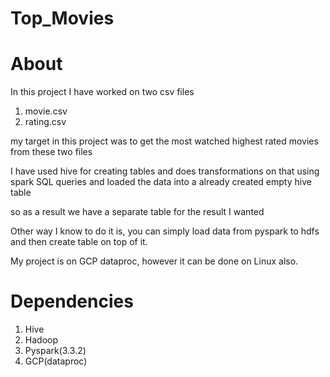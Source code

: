# Top_Movies
 
 # About
 In this project I have worked on two csv files
 1. movie.csv
 2. rating.csv

my target in this project was to get the most watched highest rated movies from these two files

I have used hive for creating tables and does transformations on that using spark SQL queries 
and loaded the data into a already created empty hive table

so as a result we have a separate table for the result I wanted

Other way I know to do it is, you can simply load data from  pyspark to hdfs and then create table on top of it.

My project is on GCP dataproc, however it can be done on Linux also.

# Dependencies
1. Hive
2. Hadoop
3. Pyspark(3.3.2)
4. GCP(dataproc)
